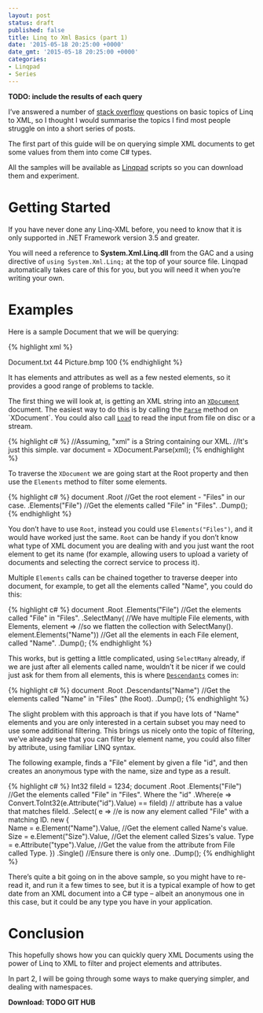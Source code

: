 ```yaml
---
layout: post
status: draft
published: false
title: Linq to Xml Basics (part 1)
date: '2015-05-18 20:25:00 +0000'
date_gmt: '2015-05-18 20:25:00 +0000'
categories:
- Linqpad
- Series
---
```


**TODO: include the results of each query**

I’ve answered a number of [stack overflow](http://stackoverflow.com/) questions on basic topics of Linq to XML, so I thought I would summarise the topics I find most people struggle on into a short series of posts.

The first part of this guide will be on querying simple XML documents to get some values from them into come C# types.

All the samples will be available as [Linqpad](http://linqpad.net) scripts so you can download them and experiment.

# Getting Started

If you have never done any Linq-XML before, you need to know that it is only supported in .NET Framework version 3.5 and greater.

You will need a reference to **System.Xml.Linq.dll** from the GAC and a using directive of `using System.Xml.Linq;` at the top of your source file. Linqpad automatically takes care of this for you, but you will need it when you’re writing your own.

# Examples

Here is a sample Document that we will be querying:

{% highlight xml %}
<?xml version="1.0" encoding="UTF-8"?>
<Files>
    <File id="1234" type="document">
        <Name>Document.txt</Name>
        <Size>44</Size>
    </File>
    <File id="5678" type="image">
        <Name>Picture.bmp</Name>
        <Size>100</Size>
    </File>
</Files>
{% endhighlight %}

It has elements and attributes as well as a few nested elements, so it provides a good range of problems to 
tackle.

The first thing we will look at, is getting an XML string into an 
[`XDocument`](http://msdn.microsoft.com/en-us/library/system.xml.linq.xdocument(v=vs.110).aspx) document. 
The easiest way to do this is by calling the [`Parse`](https://msdn.microsoft.com/en-us/library/system.xml.linq.xdocument.parse(v=vs.110).aspx) method on `XDocument`. 
You could also call [`Load`](https://msdn.microsoft.com/en-us/library/system.xml.linq.xdocument.load(v=vs.110).aspx) to read the input from file on disc or a stream.

{% highlight c# %}
//Assuming, "xml" is a String containing our XML.
//It's just this simple.
var document = XDocument.Parse(xml);
{% endhighlight %}

To traverse the `XDocument` we are going start at the Root property and then use the `Elements` method to filter 
some elements.

{% highlight c# %}
document
.Root                //Get the root element - "Files" in our case.
.Elements("File")    //Get the elements called "File" in "Files".
.Dump();
{% endhighlight %}

You don’t have to use `Root`, instead you could use `Elements("Files")`, and it would have worked just the same. 
`Root` can be handy if you don’t know what type of XML document you are dealing with and you just want the root 
element to get its name (for example, allowing users to upload a variety of documents and selecting the correct 
service to process it).

Multiple `Elements` calls can be chained together to traverse deeper into document, for example, 
to get all the elements called "Name", you could do this:

{% highlight c# %}
document
.Root
.Elements("File")                 //Get the elements called "File" in "Files".
.SelectMany(                      //We have multiple File elements, with Elements, 
    element =>                    //so we flatten the collection with SelectMany().
        element.Elements("Name")) //Get all the elements in each File element, called "Name".
.Dump();
{% endhighlight %}

This works, but is getting a little complicated, using `SelectMany` already, if we are just after all elements 
called name, wouldn’t it be nicer if we could just ask for them from all elements, this is where 
[`Descendants`](https://msdn.microsoft.com/en-us/library/system.xml.linq.xdocument.load(v=vs.110).aspx) comes in:

{% highlight c# %}
document
.Root
.Descendants("Name")    //Get the elements called "Name" in "Files" (the Root).
.Dump();
{% endhighlight %}

The slight problem with this approach is that if you have lots of "Name" elements and you are only interested in a certain subset you may need to use some additional filtering. This brings us nicely onto the topic of filtering, we’ve already see that you can filter by element name, you could also filter by attribute, using familiar LINQ syntax.

The following example, finds a "File" element by given a file "id", and then creates an anonymous type with the name, size and type as a result.

{% highlight c# %}
Int32 fileId = 1234;
document
.Root
.Elements("File")                              //Get the elements called "File" in "Files". Where the "id" 
.Where(e => Convert.ToInt32(e.Attribute("id").Value) == fileId)  // attribute has a value that matches fileId.
.Select(
    e =>                                       //e is now any element called "File" with a matching ID.
        new
        {                                            
            Name = e.Element("Name").Value,    //Get the element called Name's value.
            Size = e.Element("Size").Value,    //Get the element called Sizes's value.
            Type = e.Attribute("type").Value,  //Get the value from the attribute from File called Type.
        })
.Single()                                      //Ensure there is only one.
.Dump();
{% endhighlight %}

There’s quite a bit going on in the above sample, so you might have to re-read it, and run it a few times to see, but it is a typical example of how to get date from an XML document into a C# type – albeit an anonymous one in this case, but it could be any type you have in your application.

# Conclusion

This hopefully shows how you can quickly query XML Documents using the power of Linq to XML to filter and project elements and attributes.

In part 2, I will be going through some ways to make querying simpler, and dealing with namespaces.

**Download: TODO GIT HUB**
